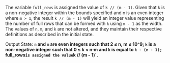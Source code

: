 The variable `full_rows` is assigned the value of `k // (m - 1)`. Given that `k` is a non-negative integer within the bounds specified and `m` is an even integer where `m > 1`, the result `k // (m - 1)` will yield an integer value representing the number of full rows that can be formed with `k` using `m - 1` as the width. The values of `n`, `m`, and `k` are not altered, and they maintain their respective definitions as described in the initial state.

Output State: **`n` and `m` are even integers such that 2 ≤ n, m ≤ 10^9; `k` is a non-negative integer such that 0 ≤ k < n·m and `k` is equal to `k - (n - 1); `full_rows` is assigned the value `k // (m - 1)`.**